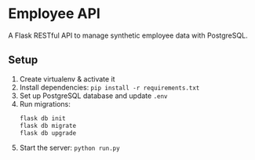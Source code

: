 # Employee API

A Flask RESTful API to manage synthetic employee data with PostgreSQL.

## Setup

1. Create virtualenv & activate it
2. Install dependencies: `pip install -r requirements.txt`
3. Set up PostgreSQL database and update `.env`
4. Run migrations:
   ```bash
   flask db init
   flask db migrate
   flask db upgrade
   ```
5. Start the server: `python run.py`
